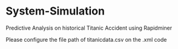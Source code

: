 # System-Simulation
Predictive Analysis on historical Titanic Accident using Rapidminer


Please configure the file path of titanicdata.csv on the .xml code
